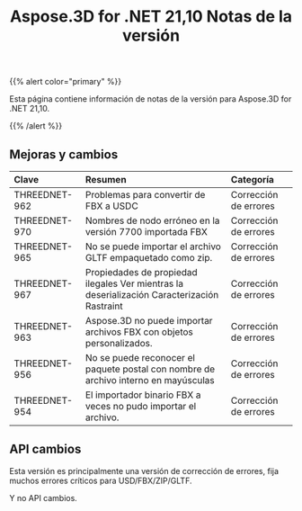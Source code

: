 ﻿---
title: Aspose.3D for .NET 21,10 Notas de la versión
type: docs
weight: 3
url: /es/net/aspose-3d-for-net-21-10-release-notes/
---
{{% alert color="primary" %}}

Esta página contiene información de notas de la versión para Aspose.3D for .NET 21,10.

{{% /alert %}}
## **Mejoras y cambios**

|**Clave**|**Resumen**|**Categoría**|
|:- |:- |:- |
|THREEDNET-962 |Problemas para convertir de FBX a USDC|Corrección de errores|
|THREEDNET-970 |Nombres de nodo erróneo en la versión 7700 importada FBX|Corrección de errores|
|THREEDNET-965 |No se puede importar el archivo GLTF empaquetado como zip.|Corrección de errores|
|THREEDNET-967 |Propiedades de propiedad ilegales Ver mientras la deserialización Caracterización Rastraint|Corrección de errores|
|THREEDNET-963 |Aspose.3D no puede importar archivos FBX con objetos personalizados.|Corrección de errores|
|THREEDNET-956 |No se puede reconocer el paquete postal con nombre de archivo interno en mayúsculas|Corrección de errores|
|THREEDNET-954 |El importador binario FBX a veces no pudo importar el archivo.|Corrección de errores|


## API cambios ##

Esta versión es principalmente una versión de corrección de errores, fija muchos errores críticos para USD/FBX/ZIP/GLTF.

Y no API cambios.